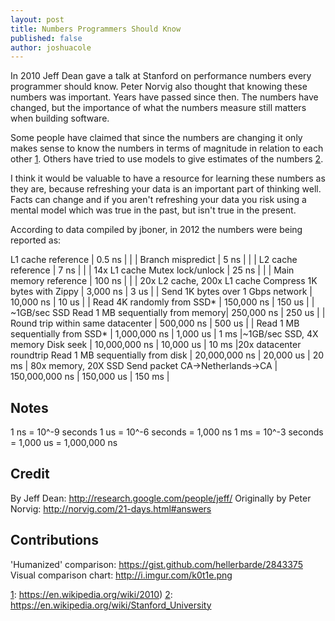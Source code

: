 ```yaml
---
layout: post
title: Numbers Programmers Should Know
published: false
author: joshuacole
---
```


In 2010 Jeff Dean gave a talk at Stanford on performance numbers every programmer 
should know. Peter Norvig also thought that knowing these numbers was important. 
Years have passed since then. The numbers have changed, but the importance of 
what the numbers measure still matters when building software. 

Some people have claimed that since the numbers are changing it only makes sense 
to know the numbers in terms of magnitude in relation to each other [1]. Others 
have tried to use models to give estimates of the numbers [2].

I think it would be valuable to have a resource for learning these numbers as they 
are, because refreshing your data is an important part of thinking well. Facts can 
change and if you aren't refreshing your data you risk using a mental model which 
was true in the past, but isn't true in the present.

According to data compiled by jboner, in 2012 the numbers were being reported as:

L1 cache reference                |           0.5 ns |             |        |
Branch mispredict                 |           5   ns |             |        |
L2 cache reference                |           7   ns |             |        | 14x L1 cache
Mutex lock/unlock                 |          25   ns |             |        |
Main memory reference             |         100   ns |             |        | 20x L2 cache, 200x L1 cache
Compress 1K bytes with Zippy      |       3,000   ns |       3 us  |        |
Send 1K bytes over 1 Gbps network |      10,000   ns |      10 us  |        |
Read 4K randomly from SSD*        |     150,000   ns |     150 us  |        | ~1GB/sec SSD
Read 1 MB sequentially from memory|     250,000   ns |     250 us  |        |
Round trip within same datacenter |     500,000   ns |     500 us  |        |
Read 1 MB sequentially from SSD*  |   1,000,000   ns |   1,000 us  | 1 ms   |~1GB/sec SSD, 4X memory
Disk seek                         |  10,000,000   ns |  10,000 us  | 10 ms  |20x datacenter roundtrip
Read 1 MB sequentially from disk  |  20,000,000   ns |  20,000 us  | 20 ms  | 80x memory, 20X SSD
Send packet CA->Netherlands->CA   | 150,000,000   ns | 150,000 us  | 150 ms |


Notes
-----
1 ns = 10^-9 seconds
1 us = 10^-6 seconds = 1,000 ns
1 ms = 10^-3 seconds = 1,000 us = 1,000,000 ns

Credit
------
By Jeff Dean:               http://research.google.com/people/jeff/
Originally by Peter Norvig: http://norvig.com/21-days.html#answers

Contributions
-------------
'Humanized' comparison:  https://gist.github.com/hellerbarde/2843375
Visual comparison chart: http://i.imgur.com/k0t1e.png


[1]: https://softwareengineering.stackexchange.com/questions/312485/how-can-jeff-deans-latency-numbers-every-programmer-should-know-be-accurate-i
[2]: https://colin-scott.github.io/personal_website/research/interactive_latency.html
[3]: https://gist.github.com/jboner/2841832

[1]: https://en.wikipedia.org/wiki/2010)
[2]: https://en.wikipedia.org/wiki/Stanford_University

[Jeff Dean]: (https://en.wikipedia.org/wiki/Jeff_Dean) 
[Jeff Dean]: http://research.google.com/people/jeff/

[4]: https://en.wikipedia.org/wiki/Peter_Norvig
[5]: http://norvig.com/21-days.html#answers